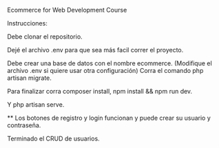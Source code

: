 Ecommerce for Web Development Course

Instrucciones:

Debe clonar el repositorio.

Dejé el archivo .env para que sea más facil correr el proyecto. 

Debe crear una base de datos con el nombre ecommerce. (Modifique el archivo .env si quiere usar otra configuración)
Corra el comando php artisan migrate.

Para finalizar corra composer install, npm install && npm run dev.

Y php artisan serve.

** Los botones de registro y login funcionan y puede crear su usuario y contraseña.

Terminado el CRUD de usuarios.
